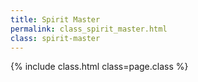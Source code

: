 ```yaml
---
title: Spirit Master
permalink: class_spirit_master.html
class: spirit-master
---
```


{% include class.html class=page.class %}
